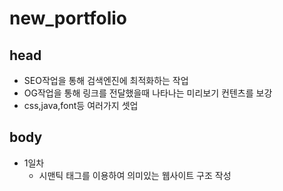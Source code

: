 ﻿# new_portfolio

## head
- SEO작업을 통해 검색엔진에 최적화하는 작업
- OG작업을 통해 링크를 전달했을때 나타나는 미리보기 컨텐츠를 보강
- css,java,font등 여러가지 셋업

## body
- 1일차
  - 시맨틱 태그를 이용하여 의미있는 웹사이트 구조 작성
    
